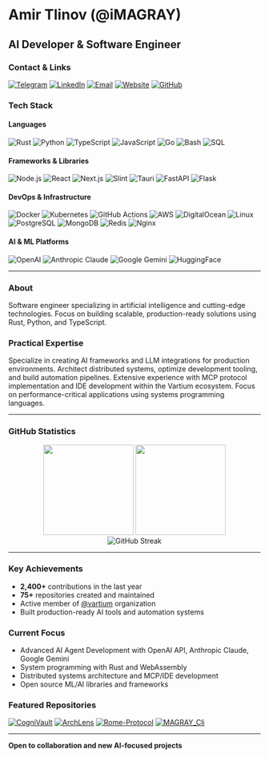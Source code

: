 # Amir Tlinov (@iMAGRAY)
## AI Developer & Software Engineer

### Contact & Links
[![Telegram](https://img.shields.io/badge/Telegram-2CA5E0?style=flat-square&logo=telegram&logoColor=white)](https://t.me/iMAGRAY) [![LinkedIn](https://img.shields.io/badge/LinkedIn-0077B5?style=flat-square&logo=linkedin&logoColor=white)](https://linkedin.com/in/imagray) [![Email](https://img.shields.io/badge/Email-D14836?style=flat-square&logo=gmail&logoColor=white)](mailto:contact@imagray.dev) [![Website](https://img.shields.io/badge/Website-000000?style=flat-square&logo=About.me&logoColor=white)](https://imagray.dev/) [![GitHub](https://img.shields.io/badge/GitHub-100000?style=flat-square&logo=github&logoColor=white)](https://github.com/iMAGRAY)

### Tech Stack

#### Languages
![Rust](https://img.shields.io/badge/Rust-000000?style=flat-square&logo=rust&logoColor=white) ![Python](https://img.shields.io/badge/Python-3776AB?style=flat-square&logo=python&logoColor=white) ![TypeScript](https://img.shields.io/badge/TypeScript-007ACC?style=flat-square&logo=typescript&logoColor=white) ![JavaScript](https://img.shields.io/badge/JavaScript-F7DF1E?style=flat-square&logo=javascript&logoColor=black) ![Go](https://img.shields.io/badge/Go-00ADD8?style=flat-square&logo=go&logoColor=white) ![Bash](https://img.shields.io/badge/Bash-4EAA25?style=flat-square&logo=gnubash&logoColor=white) ![SQL](https://img.shields.io/badge/SQL-336791?style=flat-square&logo=postgresql&logoColor=white)

#### Frameworks & Libraries
![Node.js](https://img.shields.io/badge/Node.js-339933?style=flat-square&logo=nodedotjs&logoColor=white) ![React](https://img.shields.io/badge/React-61DAFB?style=flat-square&logo=react&logoColor=black) ![Next.js](https://img.shields.io/badge/Next.js-000000?style=flat-square&logo=nextdotjs&logoColor=white) ![Slint](https://img.shields.io/badge/Slint-0066CC?style=flat-square&logo=rust&logoColor=white) ![Tauri](https://img.shields.io/badge/Tauri-FFC131?style=flat-square&logo=tauri&logoColor=white) ![FastAPI](https://img.shields.io/badge/FastAPI-009688?style=flat-square&logo=fastapi&logoColor=white) ![Flask](https://img.shields.io/badge/Flask-000000?style=flat-square&logo=flask&logoColor=white)

#### DevOps & Infrastructure
![Docker](https://img.shields.io/badge/Docker-2496ED?style=flat-square&logo=docker&logoColor=white) ![Kubernetes](https://img.shields.io/badge/Kubernetes-326CE5?style=flat-square&logo=kubernetes&logoColor=white) ![GitHub Actions](https://img.shields.io/badge/GitHub_Actions-2088FF?style=flat-square&logo=github-actions&logoColor=white) ![AWS](https://img.shields.io/badge/AWS-232F3E?style=flat-square&logo=amazonaws&logoColor=white) ![DigitalOcean](https://img.shields.io/badge/DigitalOcean-0080FF?style=flat-square&logo=digitalocean&logoColor=white) ![Linux](https://img.shields.io/badge/Linux-FCC624?style=flat-square&logo=linux&logoColor=black) ![PostgreSQL](https://img.shields.io/badge/PostgreSQL-336791?style=flat-square&logo=postgresql&logoColor=white) ![MongoDB](https://img.shields.io/badge/MongoDB-47A248?style=flat-square&logo=mongodb&logoColor=white) ![Redis](https://img.shields.io/badge/Redis-DC382D?style=flat-square&logo=redis&logoColor=white) ![Nginx](https://img.shields.io/badge/Nginx-009639?style=flat-square&logo=nginx&logoColor=white)

#### AI & ML Platforms
![OpenAI](https://img.shields.io/badge/OpenAI-412991?style=flat-square&logo=openai&logoColor=white) ![Anthropic Claude](https://img.shields.io/badge/Anthropic-Claude-FF6B35?style=flat-square&logo=anthropic&logoColor=white) ![Google Gemini](https://img.shields.io/badge/Google-Gemini-4285F4?style=flat-square&logo=google&logoColor=white) ![HuggingFace](https://img.shields.io/badge/HuggingFace-FFD21E?style=flat-square&logo=huggingface&logoColor=black)

---

### About
Software engineer specializing in artificial intelligence and cutting-edge technologies. Focus on building scalable, production-ready solutions using Rust, Python, and TypeScript.

### Practical Expertise
Specialize in creating AI frameworks and LLM integrations for production environments. Architect distributed systems, optimize development tooling, and build automation pipelines. Extensive experience with MCP protocol implementation and IDE development within the Vartium ecosystem. Focus on performance-critical applications using systems programming languages.

---

### GitHub Statistics
<div align="center">
  <img height="180em" src="https://github-readme-stats.vercel.app/api?username=iMAGRAY&show_icons=true&theme=tokyonight&include_all_commits=true&count_private=true"/>
  <img height="180em" src="https://github-readme-stats.vercel.app/api/top-langs/?username=iMAGRAY&layout=compact&langs_count=7&theme=tokyonight"/>
</div>

<div align="center">
  <img src="https://streak-stats.demolab.com/?user=iMAGRAY&theme=tokyonight" alt="GitHub Streak" />
</div>

---

### Key Achievements
- **2,400+** contributions in the last year
- **75+** repositories created and maintained
- Active member of [@vartium](https://github.com/vartium) organization
- Built production-ready AI tools and automation systems

### Current Focus
- Advanced AI Agent Development with OpenAI API, Anthropic Claude, Google Gemini
- System programming with Rust and WebAssembly
- Distributed systems architecture and MCP/IDE development
- Open source ML/AI libraries and frameworks

### Featured Repositories
[![CogniVault](https://github-readme-stats.vercel.app/api/pin/?username=iMAGRAY&repo=CogniVault&theme=tokyonight)](https://github.com/iMAGRAY/CogniVault) [![ArchLens](https://github-readme-stats.vercel.app/api/pin/?username=iMAGRAY&repo=ArchLens&theme=tokyonight)](https://github.com/iMAGRAY/ArchLens) [![Rome-Protocol](https://github-readme-stats.vercel.app/api/pin/?username=iMAGRAY&repo=Rome-Protocol&theme=tokyonight)](https://github.com/iMAGRAY/Rome-Protocol) [![MAGRAY_Cli](https://github-readme-stats.vercel.app/api/pin/?username=iMAGRAY&repo=MAGRAY_Cli&theme=tokyonight)](https://github.com/iMAGRAY/MAGRAY_Cli)

---

**Open to collaboration and new AI-focused projects**
